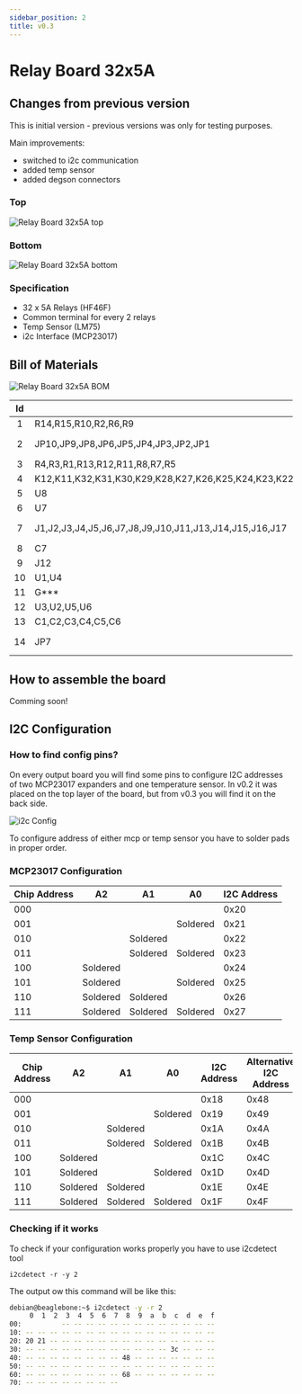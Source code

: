 ```yaml
---
sidebar_position: 2
title: v0.3
---
```


# Relay Board 32x5A

## Changes from previous version

This is initial version - previous versions was only for testing purposes.

Main improvements:

- switched to i2c communication
- added temp sensor
- added degson connectors

### Top

![Relay Board 32x5A top](/img/32x5a_v0.3_top_small.jpg)

### Bottom

![Relay Board 32x5A bottom](/img/32x5a_v0.3_bottom_small.jpg)

### Specification

- 32 x 5A Relays (HF46F)
- Common terminal for every 2 relays
- Temp Sensor (LM75)
- i2c Interface (MCP23017)

## Bill of Materials

![Relay Board 32x5A BOM](/img/32x5a_v0.3_bom_small.jpg)


|Id |Oznaczenie                                                                                                            |Obudowa                                              |Ilość|Oznaczenie          |
|:-:|----------------------------------------------------------------------------------------------------------------------|-----------------------------------------------------|-----|--------------------|
|1  |R14,R15,R10,R2,R6,R9                                                                                                  |R_0603_1608Metric                                    |6    |4.7k                |
|2  |JP10,JP9,JP8,JP6,JP5,JP4,JP3,JP2,JP1                                                                                  |SolderJumper-2_P1.3mm_Open_RoundedPad1.0x1.5mm       |9    |NO_Small            |
|3  |R4,R3,R1,R13,R12,R11,R8,R7,R5                                                                                         |R_0603_1608Metric                                    |9    |10k                 |
|4  |K12,K11,K32,K31,K30,K29,K28,K27,K26,K25,K24,K23,K22,K21,K20,K19,K18,K17,K16,K15,K14,K13,K10,K9,K8,K7,K6,K5,K4,K3,K2,K1|HF46F                                                |32   |HF46F               |
|5  |U8                                                                                                                    |MSOP-8_3x3mm_P0.65mm                                 |1    |MCP9808_MSOP        |
|6  |U7                                                                                                                    |SO-8_3.9x4.9mm_P1.27mm                               |1    |MCP9808_SO8         |
|7  |J1,J2,J3,J4,J5,J6,J7,J8,J9,J10,J11,J13,J14,J15,J16,J17                                                                |PhoenixContact_GMSTBA_2,5_3-G_1x03_P7.50mm_Horizontal|16   |Screw_Terminal_01x03|
|8  |C7                                                                                                                    |C_0603_1608Metric                                    |1    |100n                |
|9  |J12                                                                                                                   |PinHeader_2x04_P2.54mm_Vertical                      |1    |Conn_02x04_Odd_Even |
|10 |U1,U4                                                                                                                 |SSOP-28_5.3x10.2mm_P0.65mm                           |2    |MCP23017_SS         |
|11 |G***                                                                                                                  |boneIO_LOGO                                          |1    |LOGO                |
|12 |U3,U2,U5,U6                                                                                                           |SOIC-18W_7.5x11.6mm_P1.27mm                          |4    |ULN2803A            |
|13 |C1,C2,C3,C4,C5,C6                                                                                                     |C_0603_1608Metric                                    |6    |100nF               |
|14 |JP7                                                                                                                   |SolderJumper-3_P1.3mm_Bridged12_RoundedPad1.0x1.5mm  |1    |SolderJumper_3_Open |



## How to assemble the board

Comming soon!

## I2C Configuration

### How to find config pins?

On every output board you will find some pins to configure I2C addresses of two MCP23017 expanders and one temperature sensor. In v0.2 it was placed on the top layer of the board, but from v0.3 you will find it on the back side.

![i2c Config](/img/i2c-config.jpg)

To configure address of either mcp or temp sensor you have to solder pads in proper order.

### MCP23017 Configuration

| Chip Address | A2       | A1       | A0       | I2C Address |
| ------------ | -------- | -------- | -------- | ----------- |
| 000          |          |          |          | 0x20        |
| 001          |          |          | Soldered | 0x21        |
| 010          |          | Soldered |          | 0x22        |
| 011          |          | Soldered | Soldered | 0x23        |
| 100          | Soldered |          |          | 0x24        |
| 101          | Soldered |          | Soldered | 0x25        |
| 110          | Soldered | Soldered |          | 0x26        |
| 111          | Soldered | Soldered | Soldered | 0x27        |

### Temp Sensor Configuration

| Chip Address | A2       | A1       | A0       | I2C Address | Alternative I2C Address |
| ------------ | -------- | -------- | -------- | ----------- | ----------------------- |
| 000          |          |          |          | 0x18        | 0x48                    |
| 001          |          |          | Soldered | 0x19        | 0x49                    |
| 010          |          | Soldered |          | 0x1A        | 0x4A                    |
| 011          |          | Soldered | Soldered | 0x1B        | 0x4B                    |
| 100          | Soldered |          |          | 0x1C        | 0x4C                    |
| 101          | Soldered |          | Soldered | 0x1D        | 0x4D                    |
| 110          | Soldered | Soldered |          | 0x1E        | 0x4E                    |
| 111          | Soldered | Soldered | Soldered | 0x1F        | 0x4F                    |

### Checking if it works

To check if your configuration works properly you have to use i2cdetect tool

```console
i2cdetect -r -y 2
```

The output ow this command will be like this:

```bash
debian@beaglebone:~$ i2cdetect -y -r 2
     0  1  2  3  4  5  6  7  8  9  a  b  c  d  e  f
00:          -- -- -- -- -- -- -- -- -- -- -- -- --
10: -- -- -- -- -- -- -- -- -- -- -- -- -- -- -- --
20: 20 21 -- -- -- -- -- -- -- -- -- -- -- -- -- --
30: -- -- -- -- -- -- -- -- -- -- -- -- 3c -- -- --
40: -- -- -- -- -- -- -- -- 48 -- -- -- -- -- -- --
50: -- -- -- -- -- -- -- -- -- -- -- -- -- -- -- --
60: -- -- -- -- -- -- -- -- 68 -- -- -- -- -- -- --
70: -- -- -- -- -- -- -- --
```
